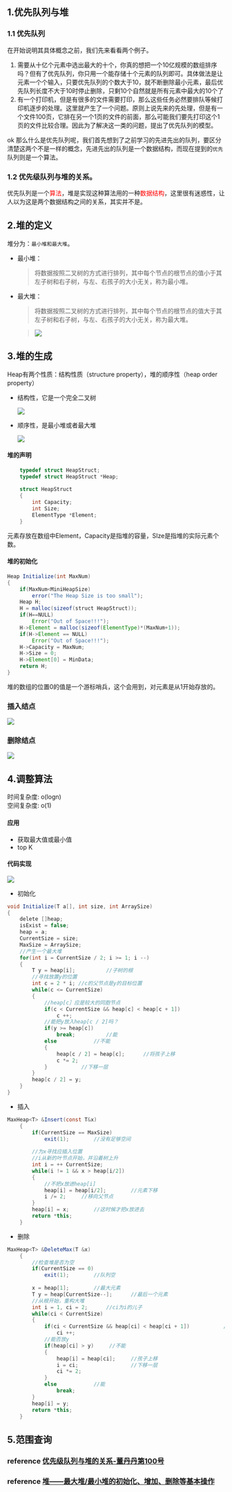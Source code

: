 ## 1.优先队列与堆
### 1.1 优先队列
在开始说明其具体概念之前，我们先来看看两个例子。
1. 需要从十亿个元素中选出最大的十个，你真的想把一个10亿规模的数组排序吗？但有了优先队列，你只用一个能存储十个元素的队列即可。具体做法是让元素一个个输入，只要优先队列的个数大于10，就不断删除最小元素，最后优先队列长度不大于10时停止删除，只剩10个自然就是所有元素中最大的10个了
2. 有一个打印机，但是有很多的文件需要打印，那么这些任务必然要排队等候打印机逐步的处理。这里就产生了一个问题。原则上说先来的先处理，但是有一个文件100页，它排在另一个1页的文件的前面，那么可能我们要先打印这个1页的文件比较合理。因此为了解决这一类的问题，提出了优先队列的模型。

ok 那么什么是优先队列呢，我们首先想到了之前学习的先进先出的队列，要区分清楚这两个不是一样的概念，先进先出的队列是一个数据结构，而现在提到的`优先`队列则是一个算法。

### 1.2 优先级队列与堆的关系。
优先队列是一个<span style="color:red">算法</span>，堆是实现这种算法用的一种<span style="color:red">数据结构</span>，这里很有迷惑性，让人以为这是两个数据结构之间的关系，其实并不是。

## 2.堆的定义

堆分为：`最小堆和最大堆`。 
- 最小堆： 
  > 将数据按照二叉树的方式进行排列，其中每个节点的根节点的值小于其左子树和右子树，与左、右孩子的大小无关，称为最小堆。 
- 最大堆： 
  > 将数据按照二叉树的方式进行排列，其中每个节点的根节点的值大于其左子树和右子树，与左、右孩子的大小无关，称为最大堆。

  > ![](./images/stack-define.png)

## 3.堆的生成
Heap有两个性质：结构性质（structure property），堆的顺序性（heap order property）
- 结构性，它是一个完全二叉树  

  ![](./images/heap-structure-prop.jpeg)

- 顺序性，是最小堆或者最大堆  

  ![](./images/heap-order-prop.jpeg)

#### 堆的声明
``` c
    typedef struct HeapStruct;
    typedef struct HeapStruct *Heap;
    
    struct HeapStruct
    {
        int Capacity;
        int Size;
        ElementType *Element;
    }
```
元素存放在数组中Element，Capacity是指堆的容量，SIze是指堆的实际元素个数。
#### 堆的初始化
```java
Heap Initialize(int MaxNum)
{
	if(MaxNum<MiniHeapSize)
		error("The Heap Size is too small");
	Heap H;
	H = malloc(sizeof(struct HeapStruct));
	if(H==NULL)
		Error("Out of Space!!!");
	H->Element = malloc(sizeof(ElementType)*(MaxNum+1));
	if(H->Element == NULL)
		Error("Out of Space!!!");
	H->Capacity = MaxNum;
	H->Size = 0;
	H->Element[0] = MinData;
	return H;
}
```
堆的数组的位置0的值是一个游标哨兵，这个会用到，对元素是从1开始存放的。

### 插入结点  

![](./images/heap-insert.jpeg)  

### 删除结点  

![](./images/heap-delete.jpeg)
## 4.调整算法

时间复杂度: o(logn)  
空间复杂度: o(1)  

#### 应用

- 获取最大值或最小值
- top K

#### 代码实现
![](./images/heap-init.png)
- 初始化
```java
void Initialize(T a[], int size, int ArraySize)  
{
    delete []heap;  
    isExist = false;  
    heap = a;  
    CurrentSize = size;  
    MaxSize = ArraySize;  
    //产生一个最大堆  
    for(int i = CurrentSize / 2; i >= 1; i --)  
    {  
        T y = heap[i];          //子树的根  
        //寻找放置y的位置  
        int c = 2 * i; //c的父节点是y的目标位置  
        while(c <= CurrentSize)  
        {  
            //heap[c］应是较大的同胞节点  
            if(c < CurrentSize && heap[c] < heap[c + 1])  
                c ++;  
            //能把y放入heap[c / 2]吗？  
            if(y >= heap[c])  
                break;          //能               
            else            //不能  
            {  
                heap[c / 2] = heap[c];      //将孩子上移  
                c *= 2;  
            }           //下移一层  
        }  
        heap[c / 2] = y;  
    }  
}
```

- 插入

```java
MaxHeap<T> &Insert(const T&x)  
    {     
        if(CurrentSize == MaxSize)  
            exit(1);        //没有足够空间  
  
        //为x寻找应插入位置  
        //i从新的叶节点开始，并沿着树上升  
        int i = ++ CurrentSize;  
        while(i != 1 && x > heap[i/2])  
        {  
            //不把x放进heap[i]  
            heap[i] = heap[i/2];        //元素下移  
            i /= 2;     //移向父节点  
        }  
        heap[i] = x;        //这时候才把x放进去  
        return *this;  
    }
```

- 删除

```java
MaxHeap<T> &DeleteMax(T &x)  
    {  
        //检查堆是否为空  
        if(CurrentSize == 0)  
            exit(1);        //队列空  
  
        x = heap[1];        //最大元素  
        T y = heap[CurrentSize--];      //最后一个元素  
        //从根开始，重构大堆  
        int i = 1, ci = 2;      //ci为i的儿子  
        while(ci < CurrentSize)  
        {  
            if(ci < CurrentSize && heap[ci] < heap[ci + 1])           //比较两个子节点大小，取其大  
                ci ++;  
            //能否放y  
            if(heap[ci] > y)     //不能  
            {  
                heap[i] = heap[ci];     //孩子上移  
                i = ci;                 //下移一层  
                ci *= 2;  
            }  
            else            //能  
                break;  
        }  
        heap[i] = y;  
        return *this;  
    }
```

## 5.范围查询

### reference [优先级队列与堆的关系-董丹丹第100号](https://blog.csdn.net/dong18292000671/article/details/71635506 )
### reference [堆——最大堆/最小堆的初始化、增加、删除等基本操作](https://www.i3geek.com/archives/682 )